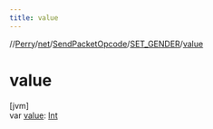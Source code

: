 ```yaml
---
title: value
---
```

//[Perry](../../../../index.html)/[net](../../index.html)/[SendPacketOpcode](../index.html)/[SET_GENDER](index.html)/[value](value.html)



# value



[jvm]\
var [value](value.html): [Int](https://kotlinlang.org/api/latest/jvm/stdlib/kotlin/-int/index.html)




